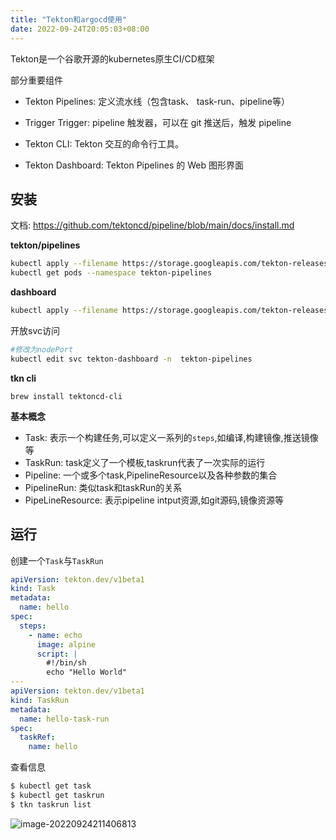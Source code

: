 ```yaml
---
title: "Tekton和argocd使用"
date: 2022-09-24T20:05:03+08:00
---
```


Tekton是一个谷歌开源的kubernetes原生CI/CD框架 

部分重要组件

- Tekton Pipelines:  定义流水线（包含task、 task-run、pipeline等）

- Trigger Trigger: pipeline 触发器，可以在 git 推送后，触发 pipeline

- Tekton CLI:  Tekton 交互的命令行工具。

- Tekton Dashboard: Tekton Pipelines 的 Web 图形界面

## 安装

文档: https://github.com/tektoncd/pipeline/blob/main/docs/install.md

**tekton/pipelines**

```bash
kubectl apply --filename https://storage.googleapis.com/tekton-releases/pipeline/latest/release.yaml
kubectl get pods --namespace tekton-pipelines
```

**dashboard**

```bash
kubectl apply --filename https://storage.googleapis.com/tekton-releases/dashboard/latest/tekton-dashboard-release.yaml
```

开放svc访问

```bash
#修改为nodePort
kubectl edit svc tekton-dashboard -n  tekton-pipelines 
```

**tkn cli**

```
brew install tektoncd-cli
```

**基本概念**

- Task: 表示一个构建任务,可以定义一系列的`steps`,如编译,构建镜像,推送镜像等
- TaskRun: task定义了一个模板,taskrun代表了一次实际的运行
- Pipeline: 一个或多个task,PipelineResource以及各种参数的集合
- PipelineRun: 类似task和taskRun的关系
- PipeLineResource: 表示pipeline intput资源,如git源码,镜像资源等

## 运行

创建一个`Task`与`TaskRun`

```yaml
apiVersion: tekton.dev/v1beta1
kind: Task
metadata:
  name: hello
spec:
  steps:
    - name: echo
      image: alpine
      script: |
        #!/bin/sh
        echo "Hello World"
---
apiVersion: tekton.dev/v1beta1
kind: TaskRun
metadata:
  name: hello-task-run
spec:
  taskRef:
    name: hello
```

查看信息

```bash
$ kubectl get task
$ kubectl get taskrun
$ tkn taskrun list
```

<img src="http://inksnw.asuscomm.com:3001/blog/Tekton和argocd使用_0e87c8f1eecf273adae9217db1ba60e8.png" alt="image-20220924211406813"  />
